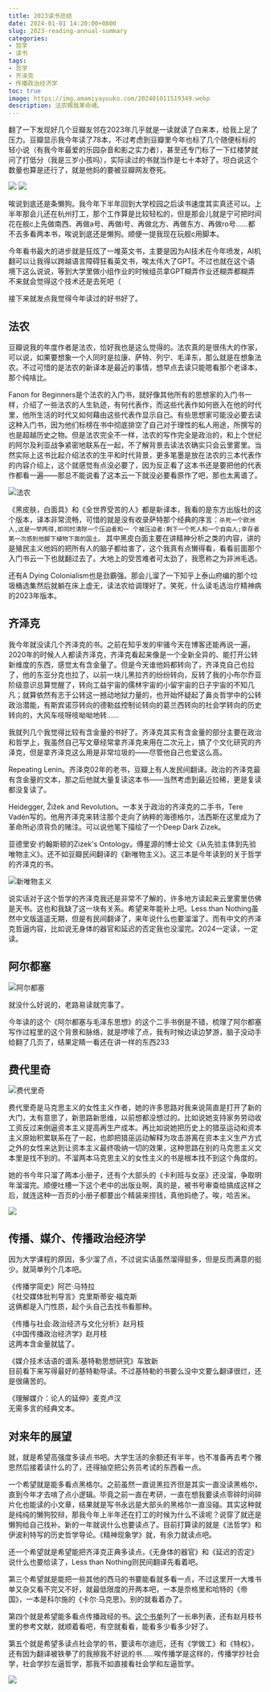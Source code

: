 ```yaml
---
title: 2023读书总结
date: 2024-01-01 14:20:00+0800
slug: 2023-reading-annual-summary
categories:
- 哲学
- 读书
tags:
- 哲学
- 齐泽克
- 传播政治经济学
toc: true
image: https://img.amamiyayuuko.com/202401011519349.webp
description: 法农赐我革命魂。
---
```


翻了一下发现好几个豆瓣友邻在2023年几乎就是一读就读了白来本，给我上足了压力。豆瓣显示我今年读了78本，不过考虑到豆瓣里今年也标了几个随便标标的轻小说（有我今年最爱的乐园杂音和影之实力者），甚至还专门标了一下红楼梦就问了打低分（我是三岁小孩吗），实际读过的书就当作是七十本好了。坦白说这个数量也算是还行了，就是他妈的要被豆瓣网友卷死。

![](https://img.amamiyayuuko.com/202401011447923.webp)
![](https://img.amamiyayuuko.com/202401011447540.webp)

唉说到底还是条懒狗。我今年下半年回到大学校园之后读书速度其实真还可以。上半年那会儿还在杭州打工，那个工作算是比较轻松的，但是那会儿就是宁可把时间花在舰c上先做南西、再做a号、再做i号、再做北方、再做东方、再做ro号……都不去多看两本书，唉说到底还是懒狗。顺便一提我现在玩舰c用脚本。

今年看书最大的进步就是狂炫了一堆英文书，主要是因为AI技术在今年喷发，AI机翻可以让我得以跨越语言障碍狂看英文书，唉太伟大了GPT。不过也就在这个语境下这么说说，等到大学里做小组作业的时候组员拿GPT糊弄作业还糊弄都糊弄不来就会觉得这个技术还是去死吧（

接下来就发点我觉得今年读过的好书好了。

## 法农

豆瓣说我的年度作者是法农，恰好我也是这么觉得的。法农真的是很伟大的作家，可以说，如果要想象一个人同时是拉康、萨特、列宁、毛泽东，那么就是在想象法农。不过可惜的是法农的新译本是最近的事情，想早点去读只能嗯看那个老译本，那个纯啥比。

Fanon for Beginners是个法农的入门书，就好像其他所有的思想家的入门书一样，介绍了一些法农的人生轨迹，有何代表作，而这些代表作如何嵌入在他的时代里，他所生活的时代又如何藉由这些代表作显示自己。有些思想家可能没必要去读这种入门书，因为他们标榜在书中彻底排空了自己对于理性的私人用途，所撰写的也是超越历史之物。但是法农完全不一样，法农的写作完全是政治的，和上个世纪的阿尔及利亚战争紧密地联系在一起，不了解背景去读法农确实只会云里雾里。当然实际上这书比起介绍法农的生平和时代背景，更多笔墨是放在法农的三本代表作的内容介绍上，这个就感觉有点没必要了，因为反正看了这本书还是要把他的代表作都看一遍——那总不能说看了这本云一下就没必要看原作了吧，那也太离谱了。

![法农](https://img.amamiyayuuko.com/202401011519349.webp)

《黑皮肤，白面具》和《全世界受苦的人》都是新译本，我看的是东方出版社的这个版本，译本非常流畅，可惜的就是没有收录萨特那个经典的序言：`杀死一个欧洲人,这是一举两得,即同时清除一个压迫者和一
个被压迫者:剩下一个死人和一个自由人;幸存者第一次感到他脚下植物下面的国土。` 其中黑皮白面主要在讲精神分析之类的内容，讲的是殖民主义他妈的把所有人的脑子都给害了，这个我真有点懒得看，看看前面那个入门书云一下也就翻过去了。大地上的受苦难者可太劲了，我愿称之为非洲毛选。

还有A Dying Colonialism也是劲霸强。那会儿溜了一下知乎上泰山府编的那个垃圾桶选集然后就躺在床上虚无，读法农给调理好了。笑死，什么读毛选治疗精神病的2023年版本。

## 齐泽克

我今年就没读几个齐泽克的书。之前在知乎发的牢骚今天在博客还能再说一遍，2020年的时候人人都读齐泽克，齐泽克看起来像是一个全新全异的、能打开公转新维度的东西，感觉太有含金量了。但是今天谁他妈都转向了，齐泽克自己也拉了，他的东亚分克也拉了，以前一块儿黑拉齐的纷纷转向，反转了我的小布尔乔亚阶级意识总算觉醒了，转向工益宇宙的儒林宇宙的小留宇宙的日子宇宙的不知几凡；就算依然有志于公转这一撼动地狱力量的，也开始怀疑起了鼻炎哲学中的公转政治潜能，有斯宾诺莎转向的德勒兹控制论转向的葛兰西转向的社会学转向的历史转向的，大风车吱呀吱呦呦地转……

我就列几个我觉得比较有含金量的书好了。齐泽克其实有含金量的部分主要在政治和哲学上，我虽然自己写文章经常拿齐泽克来用在二次元上，搞了个文化研究的齐泽克，但是拿齐泽克这么用是非常垃圾的——尽管他自己也爱这么高。

Repeating Lenin。齐泽克02年的老书，豆瓣上有人发民间翻译。政治的齐泽克最有含金量的文本，那之后他就大量复读这本书——当然考虑到最近拉稀，更是复读都没复读了。

Heidegger, Žižek and Revolution。一本关于政治的齐泽克的二手书，Tere Vadén写的。他用齐泽克来转注那个走向了纳粹的海德格尔，法西斯在这里成为了革命所必须背负的赌注。可以说他笔下描绘了一个Deep Dark Zizek。

亚德里安·约翰斯顿的Zizek's Ontology。傅星源的博士论文《从先验主体到先验唯物主义》。还不如豆瓣民间翻译的《新唯物主义》。这三本是今年读到的关于哲学的齐泽克的书。

![新唯物主义](https://img.amamiyayuuko.com/202401011546501.webp)

说实话对于这个哲学的齐泽克我还是非常不了解的，许多地方读起来云里雾里仿佛是天书。这也和我缺了这一块有关系。希望来年能补上吧。Less than Nothing虽然中文版遥遥无期，但是有民间翻译了，来年说什么也要溜溜了。而有中文的齐泽克哲逼内容，比如说无身体的器官和延迟的否定我也没溜完。2024一定读，一定读。

## 阿尔都塞

![阿尔都塞](https://img.amamiyayuuko.com/202401011550818.webp)

就没什么好说的，老路易读就完事了。

今年读的这个《阿尔都塞与毛泽东思想》的这个二手书倒是不错，梳理了阿尔都塞写作过程里的这个背景和脉络，就是啰嗦了点，我有时候边读边梦游，脑子没动手给翻了几页了，结果定睛一看还在讲一样的东西233

## 费代里奇

![费代里奇](https://img.amamiyayuuko.com/202401011552450.webp)

费代里奇是马克思主义的女性主义作者，她的许多思路对我来说简直是打开了新的大门，太有意思了，新思路新思维，以前想都没想过的。比如说她支持家务劳动收工资反过来倒逼资本主义提高再生产成本。再比如说她把历史上的猎巫运动和资本主义原始积累联系在了一起，也即把猎巫运动解释为攻击游离在资本主义生产方式之外的女性来达到让资本主义最终吸纳一切的效果，这种思路在别的马克思主义文本里是找不到的。不溜两本马克思主义的女性主义的书是根本找不到这个角度的。

她的书今年只溜了两本小册子，还有个大部头的《卡利班与女巫》还没溜，争取明年溜溜完。顺便吐槽一下这个老中的出版业啊，真的是，被书号审查给搞成这样之后，就连这种一百页的小册子都要出个精装来捞钱，真他妈绝了。唉，哈吉米。

![](https://img.amamiyayuuko.com/202401011557752.jpg)

## 传播、媒介、传播政治经济学

因为大学课程的原因，多少溜了点，不过说实话虽然溜得挺多，但是反而满意的挺少。就简单列个几本吧。

《传播学简史》阿芒·马特拉  
《社交媒体批判导言》克里斯蒂安·福克斯  
这俩都是入门性质，起个头自己去找书看那种。

《传播与社会:政治经济与文化分析》赵月枝  
《中国传播政治经济学》赵月枝  
这两本含金量就猛了。

《媒介技术话语的谱系:基特勒思想研究》车致新  
目前看下来写得最好的基特勒导读。不过基特勒的书要么没中文要么翻译很烂，还是很痛苦的。

《理解媒介：论人的延伸》麦克卢汉  
无需多言的经典文本。

## 对来年的展望

就，就是希望高强度多读点书吧。大学生活的余额还有半年，也不准备再去考个雅思然后接着读什么的了，还得抽空把公务员考试的东西看一点。

一个希望就是能多看点黑格尔。之前虽然一直说黑拉齐但是其实一直没读黑格尔，直到今年才去啃了点小逻辑。毕竟之前一直在考研，一直在想我要读点零碎时间碎片化也能读的小文章，结果就是写书永远是大部头的黑格尔一直没碰。其实这种就是纯纯的懒狗狡辩，那我今年上半年还在打工的时候为什么不读呢？说穿了就还是懒狗给自己找补。新的一年就说什么也要读点了。目前打算读的就是《法哲学》和伊波利特写的历史哲学导论。《精神现象学》就，有余力就读点吧。

还一个希望就是希望能把齐泽克正典多读点，《无身体的器官》和《延迟的否定》说什么也要给读了，Less than Nothing则民间翻译先看着吧。

第三个希望就是能把一些其他的西马的书要能看就多看一点，不过这里开一大堆书单又杂又看不完又不好，就最低限度的开两本吧，一本是奈格里和哈特的《帝国》，一本是科尔施的《卡尔·马克思》。别的就看着办了。

第四个就是希望能多看点传播政经的书。[这个书单](https://tobeabooker.github.io/posts/6ae2.html)列了一长串列表，还有赵月枝书里的参考文献，就顺着看吧，有空就看看，能看多少看多少好了。

第五个就是希望多读点社会学的书，要读布尔迪厄，还有《学做工》和《特权》，还有因为翻译被铁拳了的我擦我不好说的书……唉传播学是这样的，传播学抄社会学，社会学抄左逼哲学，那我不如直接看社会学和左逼哲学。

![](https://img.amamiyayuuko.com/202401011628124.webp)